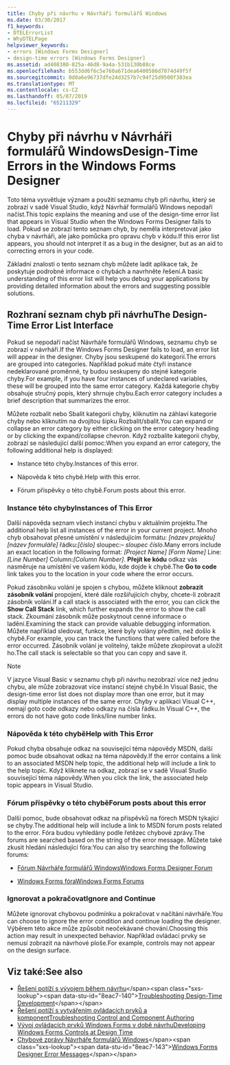 ```yaml
---
title: Chyby při návrhu v Návrháři formulářů Windows
ms.date: 03/30/2017
f1_keywords:
- DTELErrorList
- WhyDTELPage
helpviewer_keywords:
- errors [Windows Forms Designer]
- design-time errors [Windows Forms Designer]
ms.assetid: ad408380-825a-46d8-9a4a-531b130b88ce
ms.openlocfilehash: b553dd6f6c5e760a671dea6400586d7074d49f5f
ms.sourcegitcommit: 0d0a6e96737dfe24d3257b7c94f25d9500f383ea
ms.translationtype: MT
ms.contentlocale: cs-CZ
ms.lasthandoff: 05/07/2019
ms.locfileid: "65211329"
---
```

# <a name="design-time-errors-in-the-windows-forms-designer"></a><span data-ttu-id="8eac7-102">Chyby při návrhu v Návrháři formulářů Windows</span><span class="sxs-lookup"><span data-stu-id="8eac7-102">Design-Time Errors in the Windows Forms Designer</span></span>

<span data-ttu-id="8eac7-103">Toto téma vysvětluje význam a použití seznamu chyb při návrhu, který se zobrazí v sadě Visual Studio, když Návrhář formulářů Windows nepodaří načíst.</span><span class="sxs-lookup"><span data-stu-id="8eac7-103">This topic explains the meaning and use of the design-time error list that appears in Visual Studio when the Windows Forms Designer fails to load.</span></span> <span data-ttu-id="8eac7-104">Pokud se zobrazí tento seznam chyb, by neměla interpretovat jako chyba v návrháři, ale jako pomůcka pro opravu chyb v kódu.</span><span class="sxs-lookup"><span data-stu-id="8eac7-104">If this error list appears, you should not interpret it as a bug in the designer, but as an aid to correcting errors in your code.</span></span>

<span data-ttu-id="8eac7-105">Základní znalosti o tento seznam chyb můžete ladit aplikace tak, že poskytuje podrobné informace o chybách a navrhněte řešení.</span><span class="sxs-lookup"><span data-stu-id="8eac7-105">A basic understanding of this error list will help you debug your applications by providing detailed information about the errors and suggesting possible solutions.</span></span>

## <a name="the-design-time-error-list-interface"></a><span data-ttu-id="8eac7-106">Rozhraní seznam chyb při návrhu</span><span class="sxs-lookup"><span data-stu-id="8eac7-106">The Design-Time Error List Interface</span></span>

<span data-ttu-id="8eac7-107">Pokud se nepodaří načíst Návrháře formulářů Windows, seznamu chyb se zobrazí v návrháři.</span><span class="sxs-lookup"><span data-stu-id="8eac7-107">If the Windows Forms Designer fails to load, an error list will appear in the designer.</span></span> <span data-ttu-id="8eac7-108">Chyby jsou seskupené do kategorií.</span><span class="sxs-lookup"><span data-stu-id="8eac7-108">The errors are grouped into categories.</span></span> <span data-ttu-id="8eac7-109">Například pokud máte čtyři instance nedeklarované proměnné, ty budou seskupeny do stejné kategorie chyby.</span><span class="sxs-lookup"><span data-stu-id="8eac7-109">For example, if you have four instances of undeclared variables, these will be grouped into the same error category.</span></span> <span data-ttu-id="8eac7-110">Každá kategorie chyby obsahuje stručný popis, který shrnuje chybu.</span><span class="sxs-lookup"><span data-stu-id="8eac7-110">Each error category includes a brief description that summarizes the error.</span></span>

<span data-ttu-id="8eac7-111">Můžete rozbalit nebo Sbalit kategorii chyby, kliknutím na záhlaví kategorie chyby nebo kliknutím na dvojitou šipku Rozbalit/sbalit.</span><span class="sxs-lookup"><span data-stu-id="8eac7-111">You can expand or collapse an error category by either clicking on the error category heading or by clicking the expand/collapse chevron.</span></span> <span data-ttu-id="8eac7-112">Když rozbalíte kategorii chyby, zobrazí se následující další pomoc:</span><span class="sxs-lookup"><span data-stu-id="8eac7-112">When you expand an error category, the following additional help is displayed:</span></span>

- <span data-ttu-id="8eac7-113">Instance této chyby.</span><span class="sxs-lookup"><span data-stu-id="8eac7-113">Instances of this error.</span></span>

- <span data-ttu-id="8eac7-114">Nápověda k této chybě.</span><span class="sxs-lookup"><span data-stu-id="8eac7-114">Help with this error.</span></span>

- <span data-ttu-id="8eac7-115">Fórum příspěvky o této chybě.</span><span class="sxs-lookup"><span data-stu-id="8eac7-115">Forum posts about this error.</span></span>

### <a name="instances-of-this-error"></a><span data-ttu-id="8eac7-116">Instance této chyby</span><span class="sxs-lookup"><span data-stu-id="8eac7-116">Instances of This Error</span></span>

<span data-ttu-id="8eac7-117">Další nápověda seznam všech instancí chybu v aktuálním projektu.</span><span class="sxs-lookup"><span data-stu-id="8eac7-117">The additional help list all instances of the error in your current project.</span></span> <span data-ttu-id="8eac7-118">Mnoho chyb obsahovat přesné umístění v následujícím formátu: *[název projektu]* *[název formuláře]* řádku:*[číslo]* sloupec:*– sloupec číslo*.</span><span class="sxs-lookup"><span data-stu-id="8eac7-118">Many errors include an exact location in the following format: *[Project Name]* *[Form Name]* Line:*[Line Number]* Column:*[Column Number]*.</span></span> <span data-ttu-id="8eac7-119">**Přejít ke kódu** odkaz vás nasměruje na umístění ve vašem kódu, kde dojde k chybě.</span><span class="sxs-lookup"><span data-stu-id="8eac7-119">The **Go to code** link takes you to the location in your code where the error occurs.</span></span>

<span data-ttu-id="8eac7-120">Pokud zásobníku volání je spojen s chybou, můžete kliknout **zobrazit zásobník volání** propojení, které dále rozšiřujících chyby, chcete-li zobrazit zásobník volání.</span><span class="sxs-lookup"><span data-stu-id="8eac7-120">If a call stack is associated with the error, you can click the **Show Call Stack** link, which further expands the error to show the call stack.</span></span> <span data-ttu-id="8eac7-121">Zkoumání zásobník může poskytnout cenné informace o ladění.</span><span class="sxs-lookup"><span data-stu-id="8eac7-121">Examining the stack can provide valuable debugging information.</span></span> <span data-ttu-id="8eac7-122">Můžete například sledovat, funkce, které byly volány předtím, než došlo k chybě.</span><span class="sxs-lookup"><span data-stu-id="8eac7-122">For example, you can track the functions that were called before the error occurred.</span></span> <span data-ttu-id="8eac7-123">Zásobník volání je volitelný, takže můžete zkopírovat a uložit ho.</span><span class="sxs-lookup"><span data-stu-id="8eac7-123">The call stack is selectable so that you can copy and save it.</span></span>

> [!NOTE]
> <span data-ttu-id="8eac7-124">V jazyce Visual Basic v seznamu chyb při návrhu nezobrazí více než jednu chybu, ale může zobrazovat více instancí stejné chybě.</span><span class="sxs-lookup"><span data-stu-id="8eac7-124">In Visual Basic, the design-time error list does not display more than one error, but it may display multiple instances of the same error.</span></span> <span data-ttu-id="8eac7-125">Chyby v aplikaci Visual C++, nemají goto code odkazy nebo odkazy na čísla řádku.</span><span class="sxs-lookup"><span data-stu-id="8eac7-125">In Visual C++, the errors do not have goto code links/line number links.</span></span>

### <a name="help-with-this-error"></a><span data-ttu-id="8eac7-126">Nápověda k této chybě</span><span class="sxs-lookup"><span data-stu-id="8eac7-126">Help with This Error</span></span>

<span data-ttu-id="8eac7-127">Pokud chyba obsahuje odkaz na související téma nápovědy MSDN, další pomoc bude obsahovat odkaz na téma nápovědy.</span><span class="sxs-lookup"><span data-stu-id="8eac7-127">If the error contains a link to an associated MSDN help topic, the additional help will include a link to the help topic.</span></span> <span data-ttu-id="8eac7-128">Když kliknete na odkaz, zobrazí se v sadě Visual Studio související téma nápovědy.</span><span class="sxs-lookup"><span data-stu-id="8eac7-128">When you click the link, the associated help topic appears in Visual Studio.</span></span>

### <a name="forum-posts-about-this-error"></a><span data-ttu-id="8eac7-129">Fórum příspěvky o této chybě</span><span class="sxs-lookup"><span data-stu-id="8eac7-129">Forum posts about this error</span></span>

<span data-ttu-id="8eac7-130">Další pomoc, bude obsahovat odkaz na příspěvků na fórech MSDN týkající se chyby.</span><span class="sxs-lookup"><span data-stu-id="8eac7-130">The additional help will include a link to MSDN forum posts related to the error.</span></span> <span data-ttu-id="8eac7-131">Fóra budou vyhledány podle řetězec chybové zprávy.</span><span class="sxs-lookup"><span data-stu-id="8eac7-131">The forums are searched based on the string of the error message.</span></span> <span data-ttu-id="8eac7-132">Můžete také zkusit hledání následující fóra:</span><span class="sxs-lookup"><span data-stu-id="8eac7-132">You can also try searching the following forums:</span></span>

- [<span data-ttu-id="8eac7-133">Fórum Návrháře formulářů Windows</span><span class="sxs-lookup"><span data-stu-id="8eac7-133">Windows Forms Designer Forum</span></span>](https://go.microsoft.com/fwlink/?LinkId=203524)

- [<span data-ttu-id="8eac7-134">Windows Forms fóra</span><span class="sxs-lookup"><span data-stu-id="8eac7-134">Windows Forms Forums</span></span>](https://go.microsoft.com/fwlink/?LinkId=203523)

### <a name="ignore-and-continue"></a><span data-ttu-id="8eac7-135">Ignorovat a pokračovat</span><span class="sxs-lookup"><span data-stu-id="8eac7-135">Ignore and Continue</span></span>

<span data-ttu-id="8eac7-136">Můžete ignorovat chybovou podmínku a pokračovat v načítání návrháře.</span><span class="sxs-lookup"><span data-stu-id="8eac7-136">You can choose to ignore the error condition and continue loading the designer.</span></span> <span data-ttu-id="8eac7-137">Výběrem této akce může způsobit neočekávané chování.</span><span class="sxs-lookup"><span data-stu-id="8eac7-137">Choosing this action may result in unexpected behavior.</span></span> <span data-ttu-id="8eac7-138">Například ovládací prvky se nemusí zobrazit na návrhové ploše.</span><span class="sxs-lookup"><span data-stu-id="8eac7-138">For example, controls may not appear on the design surface.</span></span>

## <a name="see-also"></a><span data-ttu-id="8eac7-139">Viz také:</span><span class="sxs-lookup"><span data-stu-id="8eac7-139">See also</span></span>

- <span data-ttu-id="8eac7-140">[Řešení potíží s vývojem během návrhu](https://docs.microsoft.com/previous-versions/visualstudio/visual-studio-2013/ms171843(v=vs.120))</span><span class="sxs-lookup"><span data-stu-id="8eac7-140">[Troubleshooting Design-Time Development](https://docs.microsoft.com/previous-versions/visualstudio/visual-studio-2013/ms171843(v=vs.120))</span></span>
- [<span data-ttu-id="8eac7-141">Řešení potíží s vytvářením ovládacích prvků a komponent</span><span class="sxs-lookup"><span data-stu-id="8eac7-141">Troubleshooting Control and Component Authoring</span></span>](troubleshooting-control-and-component-authoring.md)
- [<span data-ttu-id="8eac7-142">Vývoj ovládacích prvků Windows Forms v době návrhu</span><span class="sxs-lookup"><span data-stu-id="8eac7-142">Developing Windows Forms Controls at Design Time</span></span>](developing-windows-forms-controls-at-design-time.md)
- <span data-ttu-id="8eac7-143">[Chybové zprávy Návrháře formulářů Windows](https://docs.microsoft.com/previous-versions/visualstudio/visual-studio-2010/ms233640(v=vs.100))</span><span class="sxs-lookup"><span data-stu-id="8eac7-143">[Windows Forms Designer Error Messages](https://docs.microsoft.com/previous-versions/visualstudio/visual-studio-2010/ms233640(v=vs.100))</span></span>
